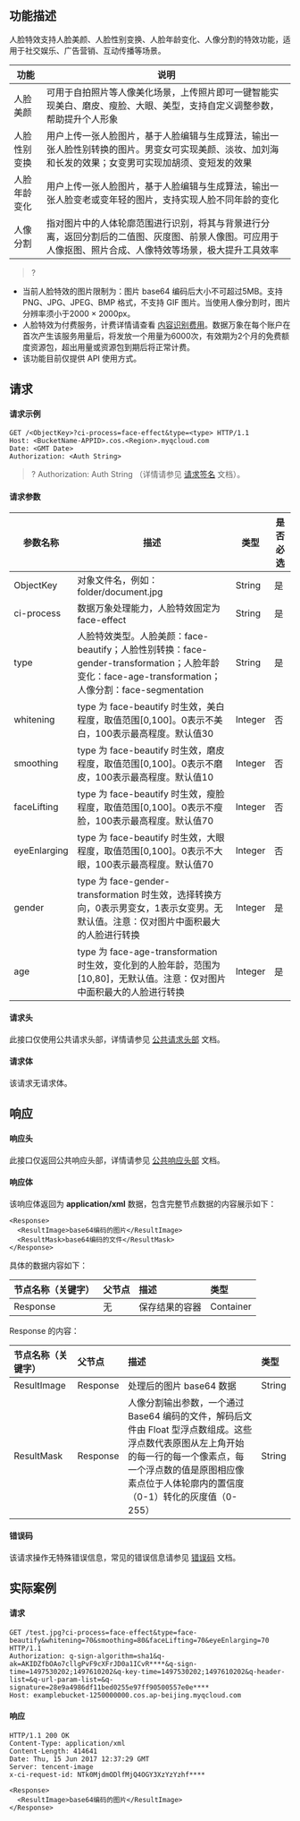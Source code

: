 ## 功能描述

人脸特效支持人脸美颜、人脸性别变换、人脸年龄变化、人像分割的特效功能，适用于社交娱乐、广告营销、互动传播等场景。

| 功能         | 说明                                                         |
| ------------ | ------------------------------------------------------------ |
| 人脸美颜     | 可用于自拍照片等人像美化场景，上传照片即可一键智能实现美白、磨皮、瘦脸、大眼、美型，支持自定义调整参数，帮助提升个人形象 |
| 人脸性别变换 | 用户上传一张人脸图片，基于人脸编辑与生成算法，输出一张人脸性别转换的图片。男变女可实现美颜、淡妆、加刘海和长发的效果；女变男可实现加胡须、变短发的效果 |
| 人脸年龄变化 | 用户上传一张人脸图片，基于人脸编辑与生成算法，输出一张人脸变老或变年轻的图片，支持实现人脸不同年龄的变化 |
| 人像分割     | 指对图片中的人体轮廓范围进行识别，将其与背景进行分离，返回分割后的二值图、灰度图、前景人像图。可应用于人像抠图、照片合成、人像特效等场景，极大提升工具效率 |

>?
- 当前人脸特效的图片限制为：图片 base64 编码后大小不可超过5MB。支持 PNG、JPG、JPEG、BMP 格式，不支持 GIF 图片。当使用人像分割时，图片分辨率须小于2000 × 2000px。
- 人脸特效为付费服务，计费详情请查看 [内容识别费用](https://cloud.tencent.com/document/product/460/58118)。数据万象在每个账户在首次产生该服务用量后，将发放一个用量为6000次，有效期为2个月的免费额度资源包，超出用量或资源包到期后将正常计费。
- 该功能目前仅提供 API 使用方式。

## 请求

#### 请求示例

```plaintext
GET /<ObjectKey>?ci-process=face-effect&type=<type> HTTP/1.1
Host: <BucketName-APPID>.cos.<Region>.myqcloud.com
Date: <GMT Date>
Authorization: <Auth String>

```

>? Authorization: Auth String （详情请参见 [请求签名](https://cloud.tencent.com/document/product/436/7778) 文档）。
>

#### 请求参数

| 参数名称     | 描述                                                         | 类型    | 是否必选 |
| ------------ | ------------------------------------------------------------ | ------- | -------- |
| ObjectKey    | 对象文件名，例如：folder/document.jpg                        | String  | 是       |
| ci-process   | 数据万象处理能力，人脸特效固定为 face-effect                 | String  | 是       |
| type         | 人脸特效类型。人脸美颜：face-beautify；人脸性别转换：face-gender-transformation；人脸年龄变化：face-age-transformation；人像分割：face-segmentation | String  | 是       |
| whitening    | type 为 face-beautify  时生效，美白程度，取值范围[0,100]。0表示不美白，100表示最高程度。默认值30 | Integer | 否       |
| smoothing    | type 为 face-beautify  时生效，磨皮程度，取值范围[0,100]。0表示不磨皮，100表示最高程度。默认值10 | Integer | 否       |
| faceLifting  | type 为 face-beautify  时生效，瘦脸程度，取值范围[0,100]。0表示不瘦脸，100表示最高程度。默认值70 | Integer | 否       |
| eyeEnlarging | type 为 face-beautify  时生效，大眼程度，取值范围[0,100]。0表示不大眼，100表示最高程度。默认值70 | Integer | 否       |
| gender       | type 为  face-gender-transformation 时生效，选择转换方向，0表示男变女，1表示女变男。无默认值。注意：仅对图片中面积最大的人脸进行转换 | Integer | 是       |
| age          | type 为 face-age-transformation  时生效，变化到的人脸年龄，范围为[10,80]，无默认值。注意：仅对图片中面积最大的人脸进行转换 | Integer | 是       |



#### 请求头

此接口仅使用公共请求头部，详情请参见 [公共请求头部](https://cloud.tencent.com/document/product/460/42865) 文档。

#### 请求体

该请求无请求体。

## 响应

#### 响应头

此接口仅返回公共响应头部，详情请参见 [公共响应头部](https://cloud.tencent.com/document/product/460/42866) 文档。 

#### 响应体

该响应体返回为 **application/xml** 数据，包含完整节点数据的内容展示如下：

```plaintext
<Response>
  <ResultImage>base64编码的图片</ResultImage>
  <ResultMask>base64编码的文件</ResultMask>
</Response>
```

具体的数据内容如下：

| 节点名称（关键字） | 父节点 | 描述           | 类型      |
| :----------------- | :----- | :------------- | :-------- |
| Response           | 无     | 保存结果的容器 | Container |

Response 的内容：

| 节点名称（关键字） | 父节点   | 描述                                                         | 类型   |
| :----------------- | :------- | :----------------------------------------------------------- | :----- |
| ResultImage        | Response | 处理后的图片 base64 数据                                     | String |
| ResultMask         | Response | 人像分割输出参数，一个通过 Base64 编码的文件，解码后文件由 Float 型浮点数组成。这些浮点数代表原图从左上角开始的每一行的每一个像素点，每一个浮点数的值是原图相应像素点位于人体轮廓内的置信度（0-1）转化的灰度值（0-255） | String |

#### 错误码

该请求操作无特殊错误信息，常见的错误信息请参见 [错误码](https://cloud.tencent.com/document/product/460/42867) 文档。

## 实际案例

#### 请求

```plaintext
GET /test.jpg?ci-process=face-effect&type=face-beautify&whitening=70&smoothing=80&faceLifting=70&eyeEnlarging=70 HTTP/1.1
Authorization: q-sign-algorithm=sha1&q-ak=AKIDZfbOAo7cllgPvF9cXFrJD0a1ICvR****&q-sign-time=1497530202;1497610202&q-key-time=1497530202;1497610202&q-header-list=&q-url-param-list=&q-signature=28e9a4986df11bed0255e97ff90500557e0e****
Host: examplebucket-1250000000.cos.ap-beijing.myqcloud.com
```

#### 响应

```plaintext
HTTP/1.1 200 OK
Content-Type: application/xml
Content-Length: 414641
Date: Thu, 15 Jun 2017 12:37:29 GMT
Server: tencent-image
x-ci-request-id: NTk0MjdmODlfMjQ4OGY3XzYzYzhf****

<Response>
  <ResultImage>base64编码的图片</ResultImage>
</Response>
```
